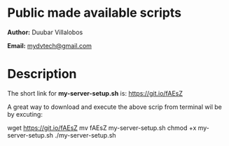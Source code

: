 # Public made available scripts

**Author:** Duubar Villalobos

**Email:** mydvtech@gmail.com

# Description

The short link for **my-server-setup.sh** is: https://git.io/fAEsZ

A great way to download and execute the above scrip from terminal wil be by excuting:

  wget https://git.io/fAEsZ
  mv fAEsZ my-server-setup.sh
  chmod +x my-server-setup.sh
  ./my-server-setup.sh



